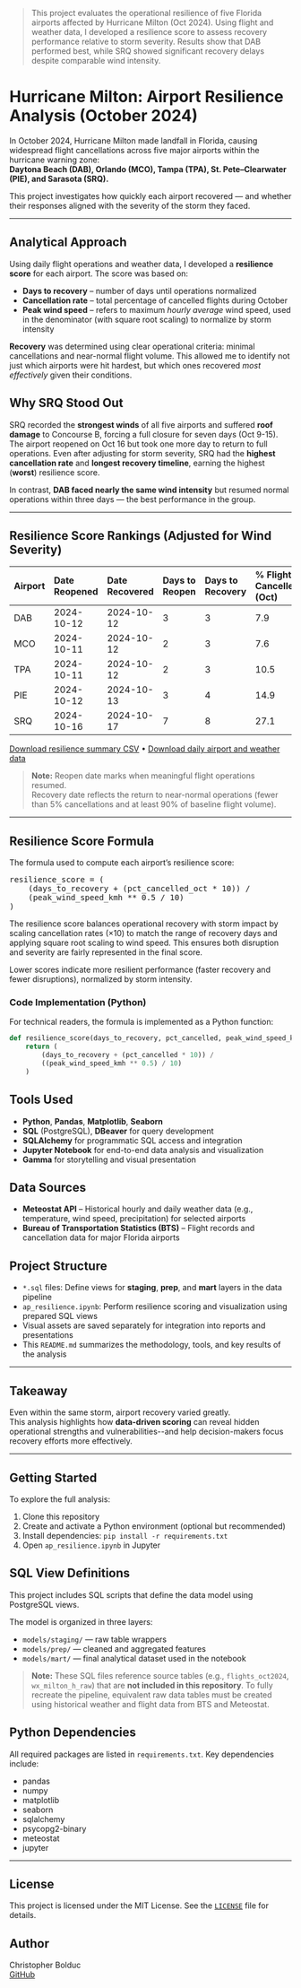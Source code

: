 > This project evaluates the operational resilience of five Florida airports affected by Hurricane Milton (Oct 2024). Using flight and weather data, I developed a resilience score to assess recovery performance relative to storm severity. Results show that DAB performed best, while SRQ showed significant recovery delays despite comparable wind intensity.


# Hurricane Milton: Airport Resilience Analysis (October 2024)

In October 2024, Hurricane Milton made landfall in Florida, causing widespread flight cancellations across five major airports within the hurricane warning zone:  
**Daytona Beach (DAB), Orlando (MCO), Tampa (TPA), St. Pete–Clearwater (PIE), and Sarasota (SRQ).**

This project investigates how quickly each airport recovered — and whether their responses aligned with the severity of the storm they faced.

---

## Analytical Approach

Using daily flight operations and weather data, I developed a **resilience score** for each airport. The score was based on:

- **Days to recovery** – number of days until operations normalized  
- **Cancellation rate** – total percentage of cancelled flights during October  
- **Peak wind speed** – refers to maximum *hourly average* wind speed, used in the denominator (with square root scaling) to normalize by storm intensity

**Recovery** was determined using clear operational criteria: minimal cancellations and near-normal flight volume.
This allowed me to identify not just which airports were hit hardest, but which ones recovered *most effectively* given their conditions. 

## Why SRQ Stood Out

SRQ recorded the **strongest winds** of all five airports and suffered **roof damage** to Concourse B, forcing a full closure for seven days (Oct 9-15). The airport reopened on Oct 16 but took one more day to return to full operations.
Even after adjusting for storm severity, SRQ had the **highest cancellation rate** and **longest recovery timeline**, earning the highest (**worst**) resilience score.

In contrast, **DAB faced nearly the same wind intensity** but resumed normal operations within three days — the best performance in the group.

---

## Resilience Score Rankings (Adjusted for Wind Severity)

| Airport | Date Reopened | Date Recovered | Days to Reopen | Days to Recovery | % Flights Cancelled (Oct) | Peak Wind (km/h) | Resilience Score |
|:--------|:--------------|:---------------|:----------------|:------------------|:---------------------------|:------------------|:------------------|
| DAB     | 2024-10-12    | 2024-10-12     | 3               | 3                 | 7.9                        | 100.1             | 3.79              |
| MCO     | 2024-10-11    | 2024-10-12     | 2               | 3                 | 7.6                        | 74.2              | 4.37              |
| TPA     | 2024-10-11    | 2024-10-12     | 2               | 3                 | 10.5                       | 83.5              | 4.43              |
| PIE     | 2024-10-12    | 2024-10-13     | 3               | 4                 | 14.9                       | 90.4              | 5.77              |
| SRQ     | 2024-10-16    | 2024-10-17     | 7               | 8                 | 27.1                       | 117.0             | 9.90              |


[Download resilience summary CSV](csv_files/airport_resilience_summary.csv) •
[Download daily airport and weather data](csv_files/mart_airport_daily_milton.csv)

> **Note:** Reopen date marks when meaningful flight operations resumed.  
> Recovery date reflects the return to near-normal operations (fewer than 5% cancellations and at least 90% of baseline flight volume).

---
## Resilience Score Formula

The formula used to compute each airport’s resilience score:

<pre>resilience_score = ( 
    (days_to_recovery + (pct_cancelled_oct * 10)) /
    (peak_wind_speed_kmh ** 0.5 / 10) 
) </pre>

The resilience score balances operational recovery with storm impact by scaling cancellation rates (×10) to match the range of recovery days and applying square root scaling to wind speed. This ensures both disruption and severity are fairly represented in the final score.

Lower scores indicate more resilient performance (faster recovery and fewer disruptions), normalized by storm intensity.

### Code Implementation (Python)

For technical readers, the formula is implemented as a Python function:

```python
def resilience_score(days_to_recovery, pct_cancelled, peak_wind_speed_kmh):
    return (
        (days_to_recovery + (pct_cancelled * 10)) /
        ((peak_wind_speed_kmh ** 0.5) / 10)
    )
```

## Tools Used

- **Python**, **Pandas**, **Matplotlib**, **Seaborn**
- **SQL** (PostgreSQL), **DBeaver** for query development
- **SQLAlchemy** for programmatic SQL access and integration
- **Jupyter Notebook** for end-to-end data analysis and visualization
- **Gamma** for storytelling and visual presentation

## Data Sources

- **Meteostat API** – Historical hourly and daily weather data (e.g., temperature, wind speed, precipitation) for selected airports
- **Bureau of Transportation Statistics (BTS)** – Flight records and cancellation data for major Florida airports

## Project Structure

- `*.sql` files: Define views for **staging**, **prep**, and **mart** layers in the data pipeline
- `ap_resilience.ipynb`: Perform resilience scoring and visualization using prepared SQL views
- Visual assets are saved separately for integration into reports and presentations
- This `README.md` summarizes the methodology, tools, and key results of the analysis

---

## Takeaway

Even within the same storm, airport recovery varied greatly.  
This analysis highlights how **data-driven scoring** can reveal hidden operational strengths and vulnerabilities--and help decision-makers focus recovery efforts more effectively.

---

## Getting Started

To explore the full analysis:

1. Clone this repository
2. Create and activate a Python environment (optional but recommended)
3. Install dependencies: `pip install -r requirements.txt`
4. Open `ap_resilience.ipynb` in Jupyter

## SQL View Definitions

This project includes SQL scripts that define the data model using PostgreSQL views.

The model is organized in three layers:

- `models/staging/` — raw table wrappers
- `models/prep/` — cleaned and aggregated features
- `models/mart/` — final analytical dataset used in the notebook

> **Note:** These SQL files reference source tables (e.g., `flights_oct2024`, `wx_milton_h_raw`) that are **not included in this repository**. To fully recreate the pipeline, equivalent raw data tables must be created using historical weather and flight data from BTS and Meteostat.

## Python Dependencies

All required packages are listed in `requirements.txt`. Key dependencies include:

- pandas  
- numpy  
- matplotlib  
- seaborn  
- sqlalchemy  
- psycopg2-binary  
- meteostat  
- jupyter

---

## License

This project is licensed under the MIT License. See the [`LICENSE`](LICENSE) file for details.

## Author

Christopher Bolduc  
[GitHub](https://github.com/christopherbolduc)
